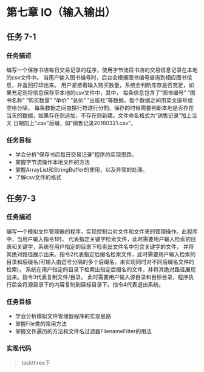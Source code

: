 # 第七章 IO（输入输出）
## 任务 7-1
### 任务描述
编写一个保存书店每日交易记录的程序，使用字节流将书店的交易信息记录在本地的csv文件中。
当用户输入图书编号时，后台会根据图书编号查询到相应图书信息，并返回打印出来。
用户紧接着输入购买数量，系统会判断库存是否充足，如果充足则将信息保存至本地的csv文件中，其中，
每条信息包含了“图书编号” “图书名称” “购买数量” “单价” “总价” “出版社”等数据，每个数据之间用英文逗号或空格分隔，
每条数据之间由换行符进行分割。保存的时候需要判断本地是否存在当天的数据，如果存在则追加，不存在则新建。文件命名格式为“销售记录”加上当天
日期加上“.csv”后缀，如“销售记录20160321.csv”。
### 任务目标
+ 学会分析“保存书店每日交易记录”程序的实现思路。
+ 掌握字节流操作本地文件的方法
+ 掌握ArrayList和StringBuffer的使用，以及异常的处理。
+ 了解csv文件的格式

## 任务7-3
### 任务描述
编写一个模拟文件管理器的程序，实现控制台对文件和文件夹的管理操作。此程序中，当用户输入指令1时，
代表指定关键字检索文件，此时需要用户输入检索的目录和关键字，系统在用户指定的目录下检索出文件名中包含关键字的文件，
并将其绝对路径展示出来。指令2代表指定后缀名检索文件，此时需要用户输入检索的目录和后缀名(可输入由逗号分隔的多个后缀名，来实现同时对不同后缀名文件的检索)，
系统在用户指定的目录下检索出指定后缀名的文件，并将其绝对路径展现出来。指令3代表复制文件/目录，
此时需要用户输入源目录和目标目录，程序执行后会将源目录下的内容复制到目标目录下。指令4代表退出系统。
### 任务目标
+ 学会分析模拟文件管理器程序的实现思路
+ 掌握File类的常用方法
+ 掌握文件遍历的方法和文件名过滤器FilenameFilter的用法
### 实现代码
> taskthree下